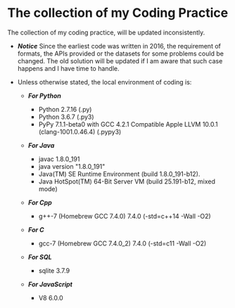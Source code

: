 # The collection of my Coding Practice
The collection of my coding practice, will be updated inconsistently.

* ***Notice*** 
Since the earliest code was written in 2016, the requirement of formats, the APIs provided or the datasets for some problems could be changed. The old solution will be updated if I am aware that such case happens and I have time to handle.

* Unless otherwise stated, the local environment of coding is:

	* ***For Python***
   		* Python 2.7.16 (.py)
		* Python 3.6.7 (.py3)
        * PyPy 7.1.1-beta0 with GCC 4.2.1 Compatible Apple LLVM 10.0.1 (clang-1001.0.46.4) (.pypy3)

	* ***For Java***
		* javac 1.8.0_191
		* java version "1.8.0_191"
		* Java(TM) SE Runtime Environment (build 1.8.0_191-b12).
		* Java HotSpot(TM) 64-Bit Server VM (build 25.191-b12, mixed mode)

	* ***For Cpp***
		* g++-7 (Homebrew GCC 7.4.0) 7.4.0 (-std=c++14 -Wall -O2)

	* ***For C***
		* gcc-7 (Homebrew GCC 7.4.0_2) 7.4.0 (-std=c11 -Wall -O2)

    * ***For SQL***
        * sqlite 3.7.9

    * ***For JavaScript***
        * V8 6.0.0
